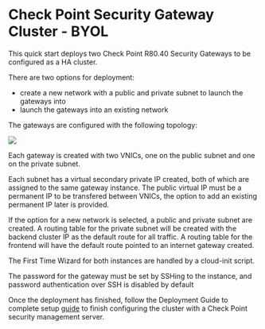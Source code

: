# Check Point Security Gateway Cluster - BYOL

This quick start deploys two Check Point R80.40 Security Gateways to be configured as a HA cluster.

There are two options for deployment:
- create a new network with a public and private subnet to launch the gateways into
- launch the gateways into an existing network

The gateways are configured with the following topology:

![](./images/cp_cluster_topology.png)

Each gateway is created with two VNICs, one on the public subnet and one on the private subnet. 

Each subnet has a virtual secondary private IP created, both of which are assigned to the same gateway instance. The public virtual IP must be a permanent IP to be transfered between VNICs, the option to add an existing permanent IP later is provided. 

If the option for a new network is selected, a public and private subnet are created. A routing table for the private subnet will be created with the backend cluster IP as the default route for all traffic. A routing table for the frontend will have the default route pointed to an internet gateway created.

The First Time Wizard for both instances are handled by a cloud-init script.

The password for the gateway must be set by SSHing to the instance, and password authentication over SSH is disabled by default

Once the deployment has finished, follow the Deployment Guide to complete setup [guide](https://sc1.checkpoint.com/documents/IaaS/WebAdminGuides/EN/CP_CloudGuard_Network_for_Oracle_Cloud_Getting_Started/Content/Topics-Oracle-GS/Introduction.htm) to finish configuring the cluster with a Check Point security management server.
